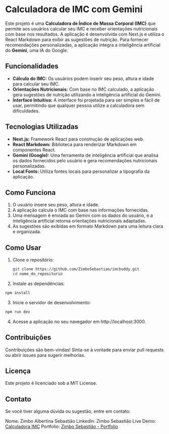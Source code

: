 # Calculadora de IMC com Gemini

Este projeto é uma **Calculadora de Índice de Massa Corporal (IMC)** que permite aos usuários calcular seu IMC e receber orientações nutricionais com base nos resultados. A aplicação é desenvolvida com Next.js e utiliza o React Markdown para exibir as sugestões de nutrição. Para fornecer recomendações personalizadas, a aplicação integra a inteligência artificial do **Gemini**, uma IA do Google.

## Funcionalidades

- **Cálculo do IMC:** Os usuários podem inserir seu peso, altura e idade para calcular seu IMC.
- **Orientações Nutricionais:** Com base no IMC calculado, a aplicação gera sugestões de nutrição utilizando a inteligência artificial do Gemini.
- **Interface Intuitiva:** A interface foi projetada para ser simples e fácil de usar, permitindo que qualquer pessoa utilize a calculadora sem dificuldades.

## Tecnologias Utilizadas

- **Next.js:** Framework React para construção de aplicações web.
- **React Markdown:** Biblioteca para renderizar Markdown em componentes React.
- **Gemini (Google):** Uma ferramenta de inteligência artificial que analisa os dados fornecidos pelo usuário e gera recomendações nutricionais personalizadas.
- **Local Fonts:** Utiliza fontes locais para personalizar a tipografia da aplicação.

## Como Funciona

1. O usuário insere seu peso, altura e idade.
2. A aplicação calcula o IMC com base nas informações fornecidas.
3. Uma mensagem é enviada ao Gemini com os dados do usuário, e a inteligência artificial retorna orientações nutricionais adaptadas.
4. As sugestões são exibidas em formato Markdown para uma leitura clara e organizada.

## Como Usar

1. Clone o repositório:

   ```bash
   git clone https://github.com/ZimboSebastiao/imcbuddy.git
   cd nome_do_repositorio
   ```

2. Instale as dependências:

```bash
npm install
```

3. Inicie o servidor de desenvolvimento:

```bash
npm run dev
```

4. Acesse a aplicação no seu navegador em http://localhost:3000.

## Contribuições

Contribuições são bem-vindas! Sinta-se à vontade para enviar pull requests ou abrir issues para sugerir melhorias.

## Licença

Este projeto é licenciado sob a MIT License.

## Contato

Se você tiver alguma dúvida ou sugestão, entre em contato:

Nome: Zimbo Albertina Sebastião
LinkedIn: Zimbo Sebastião
Live Demo: [Calculadora IMC](https://imcbody.vercel.app/)
Portfolio: [Zimbo Sebastião - Portfolio](https://zimbosebastiao.github.io/portfolio/)
